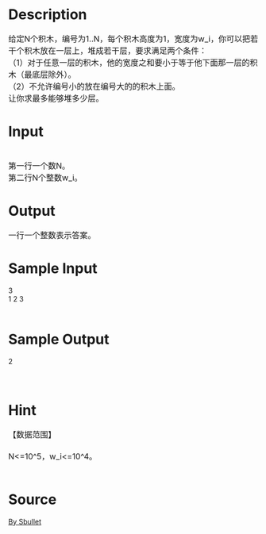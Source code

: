 
# Description

<div class="content"><p><span style="font-size: medium">给定N个积木，编号为1..N，每个积木高度为1，宽度为w_i，你可以把若干个积木放在一层上，堆成若干层，要求满足两个条件：<br/>
（1）对于任意一层的积木，他的宽度之和要小于等于他下面那一层的积木（最底层除外）。<br/>
（2）不允许编号小的放在编号大的的积木上面。<br/>
让你求最多能够堆多少层。</span></p>
<p></p></div>

# Input

<div class="content"><p><span style="font-size: medium"><br/>
第一行一个数N。<br/>
第二行N个整数w_i。</span></p>
<p></p></div>

# Output

<div class="content"><p><span style="font-size: medium">一行一个整数表示答案。</span></p>
<p></p></div>

# Sample Input

<div class="content"><span class="sampledata">3<br/>
1 2 3<br/>
<br/>
</span></div>

# Sample Output

<div class="content"><span class="sampledata">2<br/>
<br/>
<br/>
</span></div>

# Hint

<div class="content"><p></p><p><span style="font-size: medium">【数据范围】<br/><br/>
N&lt;=10^5，w_i&lt;=10^4。<br/><br/>
</span></p><p></p></div>

# Source

<div class="content"><p><a href="problemset.php?search=By Sbullet">By Sbullet</a></p></div>

